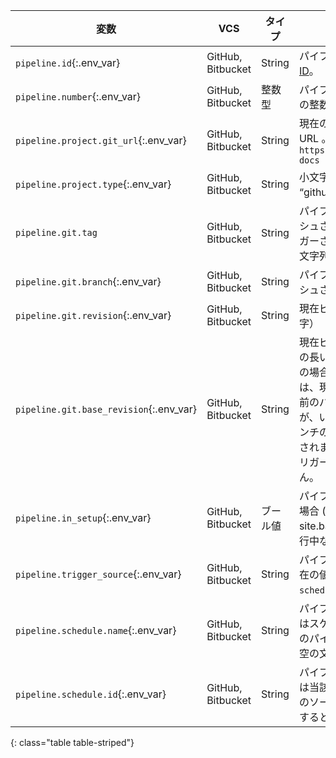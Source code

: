 | 変数                                      | VCS               | タイプ    | 値                                                                                                                                                                                                      |
| --------------------------------------- | ----------------- | ------ | ------------------------------------------------------------------------------------------------------------------------------------------------------------------------------------------------------ |
| `pipeline.id`{:.env_var}                | GitHub, Bitbucket | String | パイプラインを表す、[グローバルに一意のID](https://en.wikipedia.org/wiki/Universally_unique_identifier)。                                                                                                                  |
| `pipeline.number`{:.env_var}            | GitHub, Bitbucket | 整数型    | パイプラインを表す、プロジェクトで一意の整数の ID。                                                                                                                                                                            |
| `pipeline.project.git_url`{:.env_var}   | GitHub, Bitbucket | String | 現在のプロジェクトがホストされている URL 。 たとえば、`https://github.com/circleci/circleci-docs`                                                                                                                              |
| `pipeline.project.type`{:.env_var}      | GitHub, Bitbucket | String | 小文字の VCS プロバイダ名。 例: “github”、“bitbucket”                                                                                                                                                               |
| `pipeline.git.tag`                      | GitHub, Bitbucket | String | パイプラインをトリガーするためにプッシュされた git タグの名前。 タグでトリガーされたパイプラインでない場合は、文字列は空です。                                                                                                                                     |
| `pipeline.git.branch`{:.env_var}        | GitHub, Bitbucket | String | パイプラインをトリガーするためにプッシュされた git タグの名前。                                                                                                                                                                     |
| `pipeline.git.revision`{:.env_var}      | GitHub, Bitbucket | String | 現在ビルドしている長い git SHA（４０文字）                                                                                                                                                                              |
| `pipeline.git.base_revision`{:.env_var} | GitHub, Bitbucket | String | 現在ビルドしているものより前のビルドの長い git SHA (40 文字) **注: ** 多くの場合、`pipeline.git.base_revision` は、現在実行しているパイプラインより前のパイプラインを実行する SHA ですが、いくつか注意事項があります。 ブランチの最初のビルドの場合、変数は表示されません。 また、ビルドが API からトリガーされた場合も変数は表示されません。 |
| `pipeline.in_setup`{:.env_var}          | GitHub, Bitbucket | ブール値   | パイプラインがセットアップ段階にある場合 ([セットアップ ワークフロー]({{ site.baseurl }}/ja/dynamic-config/)の実行中など) は、有効です。                                                                                                            |
| `pipeline.trigger_source`{:.env_var}    | GitHub, Bitbucket | String | パイプラインをトリガーするソース、現在の値は `webhook`、`api`、`scheduled_pipeline` です。                                                                                                                                        |
| `pipeline.schedule.name`{:.env_var}     | GitHub, Bitbucket | String | パイプラインのスケジュール実行の場合はスケジュール名です。 他のソースがこのパイプラインをトリガーすると、値は空の文字列になります。                                                                                                                                     |
| `pipeline.schedule.id`{:.env_var}       | GitHub, Bitbucket | String | パイプラインのスケジュール実行の場合は当該スケジュールの一意の ID です。 他のソースがこのパイプラインをトリガーすると、値は空の文字列になります。                                                                                                                            |
{: class="table table-striped"}
